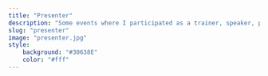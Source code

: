 ```yaml
---
title: "Presenter"
description: "Some events where I participated as a trainer, speaker, panelist, etc."
slug: "presenter"
image: "presenter.jpg"
style:
    background: "#30638E"
    color: "#fff"
---
```

